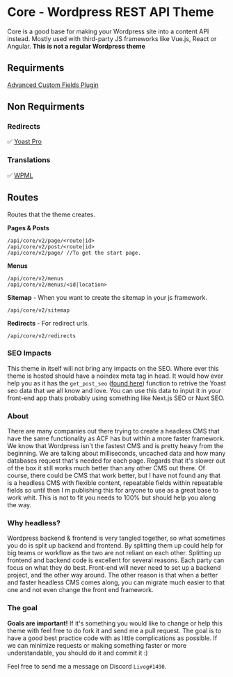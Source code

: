 # Core - Wordpress REST API Theme
Core is a good base for making your Wordpress site into a content API instead. Mostly used with third-party JS frameworks like Vue.js, React or Angular. **This is not a regular Wordpress theme**

## Requirments 

[Advanced Custom Fields Plugin](https://www.advancedcustomfields.com/)

## Non Requirments 

### Redirects

:white_check_mark: [Yoast Pro](https://yoast.com/)

### Translations

:white_check_mark: [WPML](https://wpml.org/) 


## Routes
Routes that the theme creates.

**Pages & Posts**
```
/api/core/v2/page/<route|id>
/api/core/v2/post/<route|id>
/api/core/v2/page/ //To get the start page.
```
**Menus**
```
/api/core/v2/menus
/api/core/v2/menus/<id|location>
```
**Sitemap** - When you want to create the sitemap in your js framework.
```
/api/core/v2/sitemap
```
**Redirects** - For redirect urls.
```
/api/core/v2/redirects
```

### SEO Impacts

This theme in itself will not bring any impacts on the SEO. Where ever this theme is hosted should have a noindex meta tag in head. It would how ever help you as it has the `get_post_seo` ([found here](https://github.com/Livog/core-theme/blob/master/includes/endpoints/class-seo-controller.php)) function to retrive the Yoast seo data that we all know and love. You can use this data to input it in your front-end app thats probably using something like Next.js SEO or Nuxt SEO.

### About

There are many companies out there trying to create a headless CMS that have the same functionality as ACF has but within a more faster framework. We know that Wordpress isn't the fastest CMS and is pretty heavy from the beginning. We are talking about milliseconds, uncached data and how many databases request that's needed for each page. Regards that it's slower out of the box it still works much better than any other CMS out there. Of course, there could be CMS that work better, but I have not found any that is a headless CMS with flexible content, repeatable fields within repeatable fields so until then I m publishing this for anyone to use as a great base to work whit. This is not to fit you needs to 100% but should help you along the way.

### Why headless?
Wordpress backend & frontend is very tangled together, so what sometimes you do is split up backend and frontend. By splitting them up could help for big teams or workflow as the two are not reliant on each other. Splitting up frontend and backend code is excellent for several reasons. Each party can focus on what they do best. Front-end will never need to set up a backend project, and the other way around. The other reason is that when a better and faster headless CMS comes along, you can migrate much easier to that one and not even change the front end framework.

### The goal
**Goals are important!** If it's something you would like to change or help this theme with feel free to do fork it and send me a pull request. The goal is to have a good best practice code with as little complications as possible. If we can minimize requests or making something faster or more understandable, you should do it and commit it :)

Feel free to send me a message on Discord `Livog#1490`.
